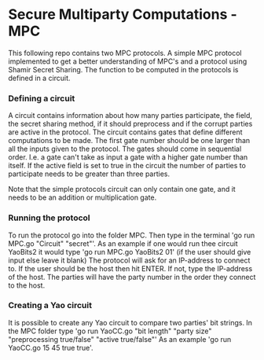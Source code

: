# Secure Multiparty Computations - MPC
This following repo contains two MPC protocols. A simple MPC protocol 
implemented to get a better understanding of MPC's and a protocol using Shamir Secret Sharing. 
The function to be computed in the protocols is defined in a circuit. 

### Defining a circuit
A circuit contains information about how many parties participate, the field, the secret sharing method, 
if it should preprocess and if the corrupt parties are active in the protocol. The circuit contains gates that define 
different computations to be made. The first gate number should be one larger than all the inputs given to the protocol.
The gates should come in sequential order. I.e. a gate can't take as input a gate with a higher gate number than itself.
If the active field is set to true in the circuit the number of parties to participate needs to be greater than three parties.

Note that the simple protocols circuit can only contain one gate, and it needs to be an addition or multiplication gate.

### Running the protocol
To run the protocol go into the folder MPC. Then type in the terminal 'go run MPC.go "Circuit" "secret"'. 
As an example if one would run thee circuit YaoBits2 it would type 'go run MPC.go YaoBits2 01' (if the user should give input else leave it blank)
The protocol will ask for an IP-address to connect to. If the user should be the host then hit ENTER.
If not, type the IP-address of the host. The parties will have the party number in the order they connect to the host.

### Creating a Yao circuit
It is possible to create any Yao circuit to compare two parties' bit strings. In the MPC folder type 'go run YaoCC.go "bit length" "party size" "preprocessing true/false" "active true/false"'
As an example 'go run YaoCC.go 15 45 true true'.